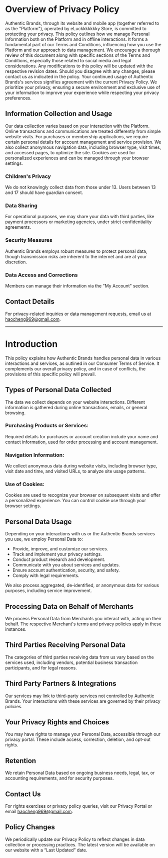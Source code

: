 # Overview of Privacy Policy

Authentic Brands, through its website and mobile app (together referred to as the "Platform"), operated by eLuckkkkkkky Store, is committed to protecting your privacy. This policy outlines how we manage Personal Information both on the Platform and in offline interactions. It forms a fundamental part of our Terms and Conditions, influencing how you use the Platform and our approach to data management. We encourage a thorough review of this document along with specific sections of the Terms and Conditions, especially those related to social media and legal considerations. Any modifications to this policy will be updated with the respective revision dates. Should you disagree with any changes, please contact us as indicated in the policy. Your continued usage of Authentic Brands's services signifies agreement with the current Privacy Policy. We prioritize your privacy, ensuring a secure environment and exclusive use of your information to improve your experience while respecting your privacy preferences.

## Information Collection and Usage

Our data collection varies based on your interaction with the Platform. Online transactions and communications are treated differently from simple website visits. For purchases or membership applications, we require certain personal details for account management and service provision. We also collect anonymous navigation data, including browser type, visit times, and accessed pages, to optimize the site. Cookies are used for personalized experiences and can be managed through your browser settings.

### Children's Privacy

We do not knowingly collect data from those under 13. Users between 13 and 17 should have guardian consent.

### Data Sharing

For operational purposes, we may share your data with third parties, like payment processors or marketing agencies, under strict confidentiality agreements.

### Security Measures

Authentic Brands employs robust measures to protect personal data, though transmission risks are inherent to the internet and are at your discretion.

### Data Access and Corrections

Members can manage their information via the "My Account" section.

## Contact Details

For privacy-related inquiries or data management requests, email us at haocheng969@gmail.com.

---

# Introduction

This policy explains how Authentic Brands handles personal data in various interactions and services, as outlined in our Consumer Terms of Service. It complements our overall privacy policy, and in case of conflicts, the provisions of this specific policy will prevail.

## Types of Personal Data Collected

The data we collect depends on your website interactions. Different information is gathered during online transactions, emails, or general browsing.

### Purchasing Products or Services:

Required details for purchases or account creation include your name and contact information, used for order processing and account management.

### Navigation Information:

We collect anonymous data during website visits, including browser type, visit date and time, and visited URLs, to analyze site usage patterns.

### Use of Cookies:

Cookies are used to recognize your browser on subsequent visits and offer a personalized experience. You can control cookie use through your browser settings.

## Personal Data Usage

Depending on your interactions with us or the Authentic Brands services you use, we employ Personal Data to:

- Provide, improve, and customize our services.
- Track and implement your privacy settings.
- Conduct product research and development.
- Communicate with you about services and updates.
- Ensure account authentication, security, and safety.
- Comply with legal requirements.

We also process aggregated, de-identified, or anonymous data for various purposes, including service improvement.

## Processing Data on Behalf of Merchants

We process Personal Data from Merchants you interact with, acting on their behalf. The respective Merchant's terms and privacy policies apply in these instances.

## Third Parties Receiving Personal Data

The categories of third parties receiving data from us vary based on the services used, including vendors, potential business transaction participants, and for legal reasons.

## Third Party Partners & Integrations

Our services may link to third-party services not controlled by Authentic Brands. Your interactions with these services are governed by their privacy policies.

## Your Privacy Rights and Choices

You may have rights to manage your Personal Data, accessible through our privacy portal. These include access, correction, deletion, and opt-out rights.

## Retention

We retain Personal Data based on ongoing business needs, legal, tax, or accounting requirements, and for security purposes.

## Contact Us

For rights exercises or privacy policy queries, visit our Privacy Portal or email haocheng969@gmail.com.

## Policy Changes

We periodically update our Privacy Policy to reflect changes in data collection or processing practices. The latest version will be available on our website with a “Last Updated” date.
